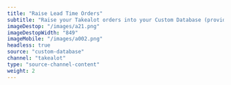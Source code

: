 ```yaml
---
title: "Raise Lead Time Orders"
subtitle: "Raise your Takealot orders into your Custom Database (provided you are only doing lead time orders)."
imageDestop: "/images/a21.png"
imageDestopWidth: "849"
imageMobile: "/images/a002.png"
headless: true
source: "custom-database"
channel: "takealot"
type: "source-channel-content"
weight: 2
---
```

